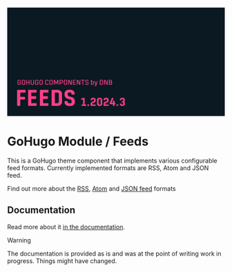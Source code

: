![](../../documentation/feeds/header-card.png)

# GoHugo Module / Feeds

This is a GoHugo theme component that implements various configurable feed formats. Currently implemented formats are RSS, Atom and JSON feed.

Find out more about the [RSS](https://cyber.harvard.edu/rss/rss.html), [Atom](https://datatracker.ietf.org/doc/html/rfc4287) and [JSON feed](https://www.jsonfeed.org/version/1.1/) formats

## Documentation 

Read more about it [in the documentation](documentation/index.md). 

> [!WARNING]
> The documentation is provided as is and was at the point of writing work in progress. Things might have changed.

